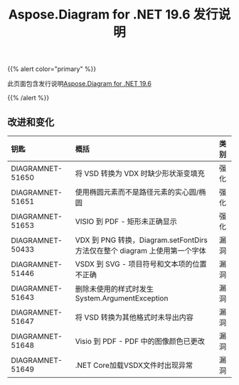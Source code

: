 ﻿---
title: Aspose.Diagram for .NET 19.6 发行说明
type: docs
weight: 70
url: /zh/net/aspose-diagram-for-net-19-6-release-notes/
---
{{% alert color="primary" %}} 

此页面包含发行说明[Aspose.Diagram for .NET 19.6](https://www.nuget.org/packages/Aspose.Diagram/19.6.0)

{{% /alert %}} 
## **改进和变化**

|**钥匙**|**概括**|**类别**|
|:- |:- |:- |
|DIAGRAMNET-51650|将 VSD 转换为 VDX 时缺少形状渐变填充|强化|
|DIAGRAMNET-51651|使用椭圆元素而不是路径元素的实心圆/椭圆|强化|
|DIAGRAMNET-51653|VISIO 到 PDF - 矩形未正确显示|强化|
|DIAGRAMNET-50433|VDX 到 PNG 转换，Diagram.setFontDirs 方法仅在整个 diagram 上使用第一个字体|漏洞|
|DIAGRAMNET-51446|VSDX 到 SVG - 项目符号和文本项的位置不正确|漏洞|
|DIAGRAMNET-51643|删除未使用的样式时发生 System.ArgumentException|漏洞|
|DIAGRAMNET-51647|将 VSD 转换为其他格式时未导出内容|漏洞|
|DIAGRAMNET-51648|Visio 到 PDF - PDF 中的图像颜色已更改|漏洞|
|DIAGRAMNET-51649|.NET Core加载VSDX文件时出现异常|漏洞|

